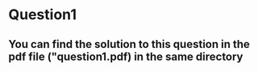 # Question1

## You can find the solution to this question in the pdf file ("question1.pdf) in the same directory